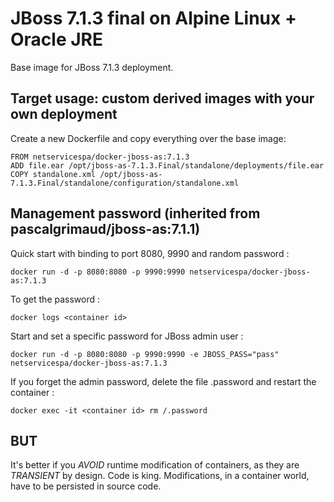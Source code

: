 # JBoss 7.1.3 final on Alpine Linux + Oracle JRE

Base image for JBoss 7.1.3 deployment.

## Target usage: custom derived images with your own deployment

Create a new Dockerfile and copy everything over the base image:

```
FROM netservicespa/docker-jboss-as:7.1.3
ADD file.ear /opt/jboss-as-7.1.3.Final/standalone/deployments/file.ear
COPY standalone.xml /opt/jboss-as-7.1.3.Final/standalone/configuration/standalone.xml
```

## Management password (inherited from pascalgrimaud/jboss-as:7.1.1)

Quick start with binding to port 8080, 9990 and random password :

```
docker run -d -p 8080:8080 -p 9990:9990 netservicespa/docker-jboss-as:7.1.3
```

To get the password :

```
docker logs <container id>
```

Start and set a specific password for JBoss admin user :

```
docker run -d -p 8080:8080 -p 9990:9990 -e JBOSS_PASS="pass" netservicespa/docker-jboss-as:7.1.3
```

If you forget the admin password, delete the file .password and restart the container :

```
docker exec -it <container id> rm /.password
```

## BUT

It's better if you *AVOID* runtime modification of containers, as they are *TRANSIENT* by design.
Code is king. Modifications, in a container world, have to be persisted in source code.